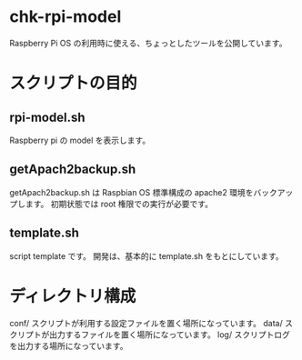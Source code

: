 # chk-rpi-model
Raspberry Pi OS の利用時に使える、ちょっとしたツールを公開しています。

# スクリプトの目的
## rpi-model.sh
Raspberry pi の model を表示します。

## getApach2backup.sh
getApach2backup.sh は Raspbian OS 標準構成の apache2 環境をバックアップします。
初期状態では root 権限での実行が必要です。

## template.sh
script template です。
開発は、基本的に template.sh をもとにしています。

# ディレクトリ構成
conf/            スクリプトが利用する設定ファイルを置く場所になっています。
data/            スクリプトが出力するファイルを置く場所になっています。
log/             スクリプトログを出力する場所になっています。

